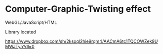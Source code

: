 # Computer-Graphic-Twisting effect 

WebGL/JavaScript/HTML

Library located 

https://www.dropbox.com/sh/2ksoql2hie9rqm4/AACmA6tc1TQCOWZek9UMWJTya?dl=0
